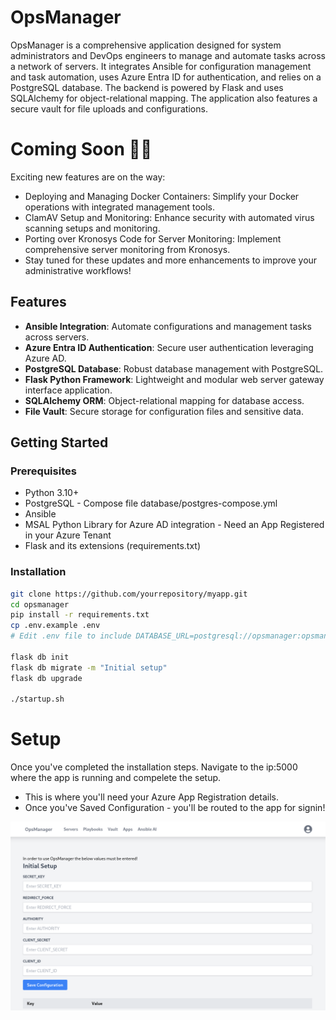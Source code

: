# OpsManager

OpsManager is a comprehensive application designed for system administrators and DevOps engineers to manage and automate tasks across a network of servers. It integrates Ansible for configuration management and task automation, uses Azure Entra ID for authentication, and relies on a PostgreSQL database. The backend is powered by Flask and uses SQLAlchemy for object-relational mapping. The application also features a secure vault for file uploads and configurations.

# Coming Soon 🎉🎈
Exciting new features are on the way:

- Deploying and Managing Docker Containers: Simplify your Docker operations with integrated management tools.
- ClamAV Setup and Monitoring: Enhance security with automated virus scanning setups and monitoring.
- Porting over Kronosys Code for Server Monitoring: Implement comprehensive server monitoring from Kronosys.
- Stay tuned for these updates and more enhancements to improve your administrative workflows!

## Features

- **Ansible Integration**: Automate configurations and management tasks across servers.
- **Azure Entra ID Authentication**: Secure user authentication leveraging Azure AD.
- **PostgreSQL Database**: Robust database management with PostgreSQL.
- **Flask Python Framework**: Lightweight and modular web server gateway interface application.
- **SQLAlchemy ORM**: Object-relational mapping for database access.
- **File Vault**: Secure storage for configuration files and sensitive data.

## Getting Started

### Prerequisites

- Python 3.10+
- PostgreSQL - Compose file database/postgres-compose.yml
- Ansible
- MSAL Python Library for Azure AD integration - Need an App Registered in your Azure Tenant
- Flask and its extensions (requirements.txt)

### Installation

   ```bash
   git clone https://github.com/yourrepository/myapp.git
   cd opsmanager
   pip install -r requirements.txt
   cp .env.example .env
   # Edit .env file to include DATABASE_URL=postgresql://opsmanager:opsmanager@localhost:5432/opsmanager
   
   flask db init
   flask db migrate -m "Initial setup"
   flask db upgrade

   ./startup.sh
   
```

# Setup

Once you've completed the installation steps. Navigate to the ip:5000 where the app is running and compelete the setup.
- This is where you'll need your Azure App Registration details.
- Once you've Saved Configuration - you'll be routed to the app for signin!

![OpsManager Setup](./app/vault_items/OpsManagerSetup.png)


